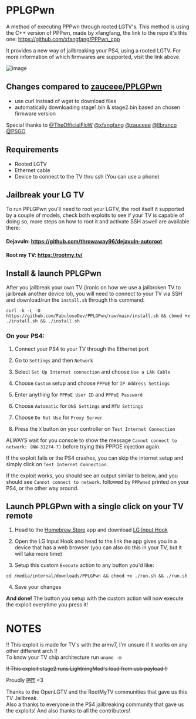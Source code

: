 # PPLGPwn
A method of executing PPPwn through rooted LGTV's.
This method is using the C++ version of PPPwn, made by xfangfang, the link to the repo it's this one:
https://github.com/xfangfang/PPPwn_cpp

It provides a new way of jailbreaking your PS4, using a rooted LGTV.
For more information of which firmwares are supported, visit the link above.

![image](https://github.com/zauceee/PPLGPwn/assets/37784801/068d16b5-051e-4f22-bdf7-b0e3b46e6590)

## Changes compared to [zauceee/PPLGPwn](https://github.com/zauceee/PPLGPwn)
- use curl instead of wget to download files
- automatically downloading stage1.bin & stage2.bin based an chosen firmware version

Special thanks to [@TheOfficialFloW](https://github.com/TheOfficialFloW) [@xfangfang](https://github.com/xfangfang) [@zauceee](https://github.com/zauceee) [@llbranco](https://github.com/llbranco) [@PSGO](https://github.com/PSGO)

## Requirements
- Rooted LGTV
- Ethernet cable
- Device to connect to the TV thru ssh (You can use a phone)

## Jailbreak your LG TV

To run PPLGPwn you'll need to root your LGTV, the root itself it supported by a couple of models, check both exploits to see if your TV is capable of doing so, more steps on how to root it and activate SSH aswell are available there:
#### Dejavuln: https://github.com/throwaway96/dejavuln-autoroot
#### Root my TV: https://rootmy.tv/

## Install & launch PPLGPwn

After you jailbreak your own TV (ironic on how we use a jailbroken TV to jailbreak another device lol), you will need to connect to your TV via SSH and download/run the ```install.sh``` through this command:

```
curl -k -L -O https://github.com/FabulosoDev/PPLGPwn/raw/main/install.sh && chmod +x ./install.sh && ./install.sh
```

### On your PS4:
1. Connect your PS4 to your TV through the Ethernet port

2. Go to ```Settings``` and then ```Network```

3. Select ```Set Up Internet connection``` and choose ```Use a LAN Cable```

4. Choose ```Custom``` setup and choose ```PPPoE``` for ```IP Address Settings```

5. Enter anything for ```PPPoE User ID``` and ```PPPoE Password```

6. Choose ```Automatic``` for ```DNS Settings``` and ```MTU Settings```

7. Choose ```Do Not Use``` for ```Proxy Server```

8. Press the ```X``` button on your controller on ```Test Internet Connection```

ALWAYS wait for you console to show the message ```Cannot connect to network: (NW-31274-7)``` before trying this PPPOE injection again.

If the exploit fails or the PS4 crashes, you can skip the internet setup and simply click on ```Test Internet Connection```.

If the exploit works, you should see an output similar to below, and you should see ```Cannot connect to network```. followed by ```PPPwned``` printed on your PS4, or the other way around.

## Launch PPLGPwn with a single click on your TV remote
1. Head to the [Homebrew Store](https://www.webosbrew.org/) app and download [LG Input Hook](https://repo.webosbrew.org/apps/org.webosbrew.inputhook/)

2. Open the LG Input Hook and head to the link the app gives you in a device that has a web browser (you can also do this in your TV, but it will take more time)

3. Setup this custom ```Execute``` action to any button you'd like:

```
cd /media/internal/downloads/PPLGPwn && chmod +x ./run.sh && ./run.sh
```   

4. Save your changes

**And done!** The button you setup with the custom action will now execute the exploit everytime you press it!

# NOTES
!! This exploit is made for TV's with the armv7, I'm unsure if it works on any other different arch !!  
To know your TV chip architecture run ```uname -m```

~~!! This exploit stage2 runs LightningMod's load from usb payload !!~~

Proudly **🇵🇹** <3

Thanks to the OpenLGTV and the RootMyTV communities that gave us this TV Jailbreak.  
Also a thanks to everyone in the PS4 jailbreaking community that gave us the exploits!
And also thanks to all the contributors!

